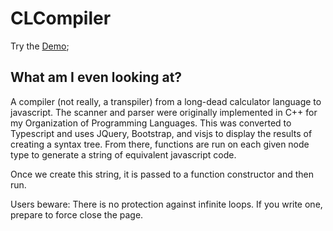 # CLCompiler

Try the [Demo](https://kevoot.github.io/GUI_Course/pda/index.html);

## What am I even looking at?
A compiler (not really, a transpiler) from a long-dead calculator language to javascript. 
The scanner and parser were originally implemented in C++ for my Organization of Programming Languages.
This was converted to Typescript and uses JQuery, Bootstrap, and visjs to display the results of creating
a syntax tree. From there, functions are run on each given node type to generate a string of equivalent
javascript code.

Once we create this string, it is passed to a function constructor and then run. 

Users beware: There is no protection against infinite loops. If you write one, prepare to force close the page.
